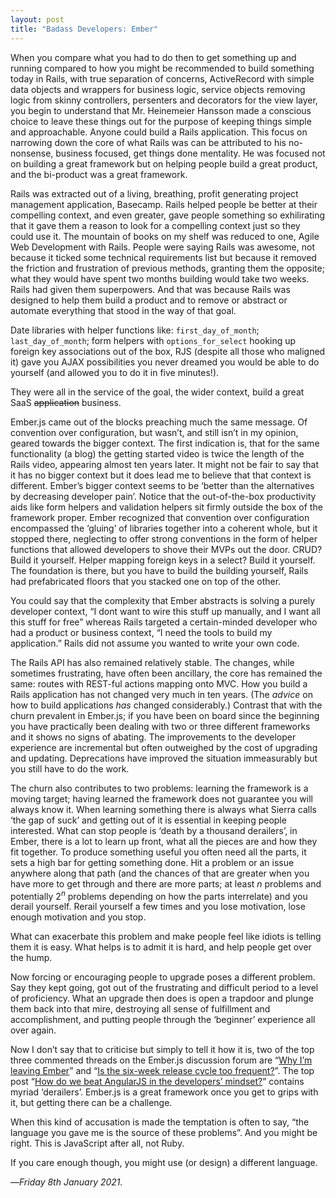 ```yaml
---
layout: post
title: "Badass Developers: Ember"
---
```


When you compare what you had to do then to get something up and running compared to how you might be recommended to build something today in Rails, with true separation of concerns, ActiveRecord with simple data objects and wrappers for business logic, service objects removing logic from skinny controllers, persenters and decorators for the view layer, you begin to understand that Mr. Heinemeier Hansson made a conscious choice to leave these things out for the purpose of keeping things simple and approachable. Anyone could build a Rails application. This focus on narrowing down the core of what Rails was can be attributed to his no-nonsense, business focused, get things done mentality. He was focused not on building a great framework but on helping people build a great product, and the bi-product was a great framework. 

Rails was extracted out of a living, breathing, profit generating project management application, Basecamp. Rails helped people be better at their compelling context, and even greater, gave people something so exhilirating that it gave them a reason to look for a compelling context just so they could use it. The mountain of books on my shelf was reduced to one, Agile Web Development with Rails. People were saying Rails was awesome, not because it ticked some technical requirements list but because it removed the friction and frustration of previous methods, granting them the opposite; what they would have spent two months building would take two weeks. Rails had given them superpowers. And that was because Rails was designed to help them build a product and to remove or abstract or automate everything that stood in the way of that goal.

Date libraries with helper functions like: `first_day_of_month`; `last_day_of_month`; form helpers with `options_for_select` hooking up foreign key associations out of the box, RJS (despite all those who maligned it) gave you AJAX possibilities you never dreamed you would be able to do yourself (and allowed you to do it in five minutes!). 

They were all in the service of the goal, the wider context, build a great SaaS ~~application~~ business.

Ember.js came out of the blocks preaching much the same message. Of convention over configuration, but wasn’t, and still isn’t in my opinion, geared towards the bigger context. The first indication is, that for the same functionality (a blog) the getting started video is twice the length of the Rails video, appearing almost ten years later. It might not be fair to say that it has no bigger context but it does lead me to believe that that context is different. Ember’s bigger context seems to be ‘better than the alternatives by decreasing developer pain’. Notice that the out-of-the-box productivity aids like form helpers and validation helpers sit firmly outside the box of the framework proper. Ember recognized that convention over configuration encompassed the ‘gluing’ of libraries together into a coherent whole, but it stopped there, neglecting to offer strong conventions in the form of helper functions that allowed developers to shove their MVPs out the door. CRUD? Build it yourself. Helper mapping foreign keys in a select? Build it yourself. The foundation is there, but you have to build the building yourself, Rails had prefabricated floors that you stacked one on top of the other.

You could say that the complexity that Ember abstracts is solving a purely developer context, “I dont want to wire this stuff up manually, and I want all this stuff for free” whereas Rails targeted a certain-minded developer who had a product or business context, “I need the tools to build my application.” Rails did not assume you wanted to write your own code.

The Rails API has also remained relatively stable. The changes, while sometimes frustrating, have often been ancillary, the core has remained the same: routes with REST-ful actions mapping onto MVC. How you build a Rails application has not changed very much in ten years. (The _advice_ on how to build applications _has_ changed considerably.) Contrast that with the churn prevalent in Ember.js; if you have been on board since the beginning you have practically been dealing with two or three different frameworks and it shows no signs of abating. The improvements to the developer experience are incremental but often outweighed by the cost of upgrading and updating. Deprecations have improved the situation immeasurably but you still have to do the work.

The churn also contributes to two problems: learning the framework is a moving target; having learned the framework does not guarantee you will always know it. When learning something there is always what Sierra calls ‘the gap of suck’ and getting out of it is essential in keeping people interested. What can stop people is ‘death by a thousand derailers’, in Ember, there is a lot to learn up front, what all the pieces are and how they fit together. To produce something useful you often need all the parts, it sets a high bar for getting something done. Hit a problem or an issue anywhere along that path (and the chances of that are greater when you have more to get through and there are more parts; at least _n_ problems and potentially 2<sup><em>n</em></sup> problems depending on how the parts interrelate) and you derail yourself. Rerail yourself a few times and you lose motivation, lose enough motivation and you stop. 

What can exacerbate this problem and make people feel like idiots is telling them it is easy. What helps is to admit it is hard, and help people get over the hump.

Now forcing or encouraging people to upgrade poses a different problem. Say they kept going, got out of the frustrating and difficult period to a level of proficiency. What an upgrade then does is open a trapdoor and plunge them back into that mire, destroying all sense of fulfillment and accomplishment, and putting people through the ‘beginner’ experience all over again.

Now I don’t say that to criticise but simply to tell it how it is, two of the top three commented threads on the Ember.js discussion forum are “[Why I’m leaving Ember][lejs]” and “[Is the six-week release cycle too frequent?][rejs]”. The top post “[How do we beat AngularJS in the developers’ mindset?][ajs]” contains myriad ‘derailers’. Ember.js is a great framework once you get to grips with it, but getting there can be a challenge.

When this kind of accusation is made the temptation is often to say, “the language you gave me is the source of these problems”. And you might be right. This is JavaScript after all, not Ruby.

If you care enough though, you might use (or design) a different language.

—*Friday 8th January 2021.*


[lejs]: https://discuss.emberjs.com/t/why-im-leaving-ember/6361/81
[rejs]: https://discuss.emberjs.com/t/is-the-six-week-release-cycle-too-frequent/7526
[ajs]: https://discuss.emberjs.com/t/how-do-we-beat-angularjs-in-the-developers-mindset/3948

